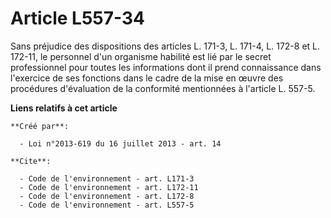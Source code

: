 # Article L557-34

Sans préjudice des dispositions des articles L. 171-3, L. 171-4, L. 172-8 et L. 172-11, le personnel d'un organisme habilité
est lié par le secret professionnel pour toutes les informations dont il prend connaissance dans l'exercice de ses fonctions
dans le cadre de la mise en œuvre des procédures d'évaluation de la conformité mentionnées à l'article L. 557-5.

**Liens relatifs à cet article**

	**Créé par**:

	  - Loi n°2013-619 du 16 juillet 2013 - art. 14

	**Cite**:

	  - Code de l'environnement - art. L171-3
	  - Code de l'environnement - art. L172-11
	  - Code de l'environnement - art. L172-8
	  - Code de l'environnement - art. L557-5
